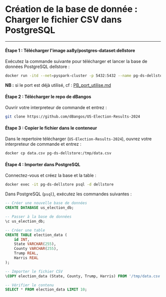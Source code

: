 # Création de la base de donnée : Charger le fichier CSV dans PostgreSQL

---

#### Étape 1 : Télécharger l'image aa8y/postgres-dataset:dellstore
Exécutez la commande suivante pour télécharger et lancer la base de données PostgreSQL dellstore :

```bash
docker run -itd --net=pyspark-cluster -p 5432:5432 --name pg-ds-dellstore aa8y/postgres-dataset:dellstore
```

**NB :** si le port est déjà utilisé, cf : [PB_port_utilise.md](./PB_port_utilise.md)


#### Étape 2 : Télécharger le repo de dBangos
Ouvrir votre interpreteur de commande et entrez :
```bash
git clone https://github.com/dBangos/US-Election-Results-2024
```


#### Étape 3 : Copier le fichier dans le conteneur
Dans le repertoire télécharger (`US-Election-Results-2024`), ouvrez votre interpreteur de commande et entrez :
```bash
docker cp data.csv pg-ds-dellstore:/tmp/data.csv
```

#### Étape 4 : Importer dans PostgreSQL

Connectez-vous et créez la base et la table :

```bash
docker exec -it pg-ds-dellstore psql -d dellstore
```

Dans PostgreSQL (`psql`), exécutez les commandes suivantes :

```sql
-- Créer une nouvelle base de données
CREATE DATABASE us_election_db;
```

```sql
-- Passer à la base de données
\c us_election_db;
```

```sql
-- Créer une table
CREATE TABLE election_data (
    id INT,
    State VARCHAR(255),
    County VARCHAR(255),
    Trump REAL,
    Harris REAL
);
```

```sql
-- Importer le fichier CSV
\COPY election_data (State, County, Trump, Harris) FROM '/tmp/data.csv' WITH CSV HEADER;
```

```sql
-- Vérifier le contenu
SELECT * FROM election_data LIMIT 10;
```
